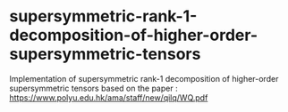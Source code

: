 # supersymmetric-rank-1-decomposition-of-higher-order-supersymmetric-tensors
Implementation of supersymmetric rank-1 decomposition of higher-order supersymmetric tensors
based on the paper : https://www.polyu.edu.hk/ama/staff/new/qilq/WQ.pdf
